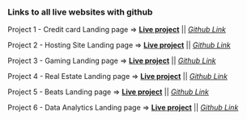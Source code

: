 ### Links to all live websites with github

Project 1 - Credit card Landing page => [**Live project**](https://superlative-heliotrope-309c89.netlify.app/) || [_Github Link_](https://github.com/Jeetch8/FSJS2.0/tree/main/Projects/HTML%20and%20CSS/01_Project-%20Credit%20Card%20Landing%20Page)

Project 2 - Hosting Site Landing page => [**Live project**](https://helpful-bubblegum-e19714.netlify.app/) || [_Github Link_](https://github.com/Jeetch8/FSJS2.0/tree/main/Projects/HTML%20and%20CSS/02_Project-%20Hosting%20Site%20Landing%20Page)

Project 3 - Gaming Landing page => [**Live project**](https://sage-jalebi-9bcfd4.netlify.app/) || [_Github Link_](https://github.com/Jeetch8/FSJS2.0/tree/main/Projects/HTML%20and%20CSS/03_Project-%20Gaming%20Landing%20Page)

Project 4 - Real Estate Landing page => [**Live project**](https://gentle-raindrop-4adeb9.netlify.app/) || [_Github Link_](https://github.com/Jeetch8/FSJS2.0/tree/main/Projects/HTML%20and%20CSS/04_Project-%20Real%20Estate%20Landing%20Page)

Project 5 - Beats Landing page => [**Live project**](https://charming-puffpuff-793e98.netlify.app/) || [_Github Link_](https://github.com/Jeetch8/FSJS2.0/tree/main/Projects/HTML%20and%20CSS/05_Project-%20Beats%20Landing%20Page)

Project 6 - Data Analytics Landing page => [**Live project**](https://glistening-fenglisu-5446ed.netlify.app/) || [_Github Link_](https://github.com/Jeetch8/FSJS2.0/tree/main/Projects/HTML%20and%20CSS/06_Project-%20Data%20Analytics%20Landing%20Page)
